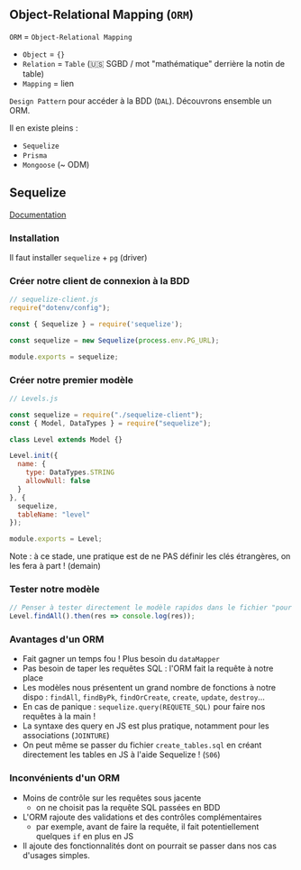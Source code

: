 ## Object-Relational Mapping (`ORM`)

`ORM` = `Object-Relational Mapping`
- `Object` = `{}`
- `Relation` = `Table` (🇺🇸 SGBD / mot "mathématique" derrière la notin de table)
- `Mapping` = lien

`Design Pattern` pour accéder à la BDD (`DAL`). Découvrons ensemble un ORM.

Il en existe pleins : 
- `Sequelize`
- `Prisma`
- `Mongoose` (~ ODM)


## Sequelize

[Documentation](https://sequelize.org/)

### Installation

Il faut installer `sequelize` + `pg` (driver)

### Créer notre client de connexion à la BDD

```js
// sequelize-client.js
require("dotenv/config");

const { Sequelize } = require('sequelize');

const sequelize = new Sequelize(process.env.PG_URL);

module.exports = sequelize;
```

### Créer notre premier modèle

```js
// Levels.js

const sequelize = require("./sequelize-client");
const { Model, DataTypes } = require("sequelize");

class Level extends Model {}

Level.init({
  name: {
    type: DataTypes.STRING
    allowNull: false
  }
}, {
  sequelize,
  tableName: "level"
});

module.exports = Level;
```

Note : à ce stade, une pratique est de ne PAS définir les clés étrangères, on les fera à part ! (demain)

### Tester notre modèle

```js
// Penser à tester directement le modèle rapidos dans le fichier "pour voir"
Level.findAll().then(res => console.log(res));
```


### Avantages d'un ORM 

- Fait gagner un temps fou ! Plus besoin du `dataMapper`
- Pas besoin de taper les requêtes SQL : l'ORM fait la requête à notre place
- Les modèles nous présentent un grand nombre de fonctions à notre dispo : `findAll`, `findByPk`, `findOrCreate`, `create`, `update`, `destroy`...
- En cas de panique : `sequelize.query(REQUETE_SQL)` pour faire nos requêtes à la main !
- La syntaxe des query en JS est plus pratique, notamment pour les associations (`JOINTURE`)
- On peut même se passer du fichier `create_tables.sql` en créant directement les tables en JS à l'aide Sequelize ! (`S06`)

### Inconvénients d'un ORM

- Moins de contrôle sur les requêtes sous jacente
  - on ne choisit pas la requête SQL passées en BDD
- L'ORM rajoute des validations et des contrôles complémentaires
  - par exemple, avant de faire la requête, il fait potentiellement quelques `if` en plus en JS
- Il ajoute des fonctionnalités dont on pourrait se passer dans nos cas d'usages simples.